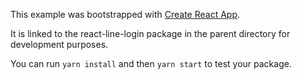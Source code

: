 This example was bootstrapped with [Create React App](https://github.com/facebook/create-react-app).

It is linked to the react-line-login package in the parent directory for development purposes.

You can run `yarn install` and then `yarn start` to test your package.
